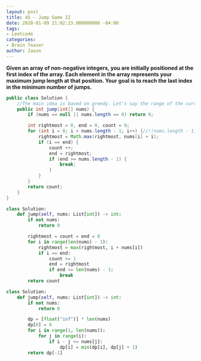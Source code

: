 ```yaml
---
layout: post
title: 45 - Jump Game II
date: 2020-01-09 21:02:23.000000000 -04:00
tags:
- Leetcode
categories:
- Brain Teaser
author: Jason
---
```

**Given an array of non-negative integers, you are initially positioned at the first index of the array. Each element in the array represents your maximum jump length at that position. Your goal is to reach the last index in the minimum number of jumps.**


``` java
public class Solution {
    //The main idea is based on greedy. Let's say the range of the current jump is [curBegin, curEnd], curFarthest is the farthest point that all points in [curBegin, curEnd] can reach. Once the current point exceeds curEnd, then trigger another jump, and set the new curEnd with curFarthest, then keep the above steps, as the following:
    public int jump(int[] nums) {
        if (nums == null || nums.length == 0) return 0;

        int rightmost = 0, end = 0, count = 0;
        for (int i = 0; i < nums.length - 1; i++) {//!!nums.length - 1, when we are at the last index, we are finished. We don't need to consider the value at last index
            rightmost = Math.max(rightmost, nums[i] + i);
            if (i == end) {
                count ++;
                end = rightmost;
                if (end >= nums.length - 1) {
                    break;
                }
            }
        }
        return count;
    }
}
```

``` python
class Solution:
    def jump(self, nums: List[int]) -> int:
        if not nums:
            return 0

        rightmost = count = end = 0
        for i in range(len(nums) - 1):
            rightmost = max(rightmost, i + nums[i])
            if i == end:
                count += 1
                end = rightmost
                if end >= len(nums) - 1:
                    break
        return count
```

``` python
class Solution:
    def jump(self, nums: List[int]) -> int:
        if not nums:
            return 0

        dp = [float("inf")] * len(nums)
        dp[0] = 0
        for i in range(1, len(nums)):
            for j in range(i):
                if i - j <= nums[j]:
                    dp[i] = min(dp[i], dp[j] + 1)
        return dp[-1]
```
